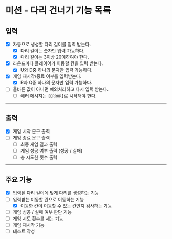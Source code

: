 # 미션 - 다리 건너기 기능 목록

## 입력
- [x] 자동으로 생성할 다리 길이를 입력 받는다.
  - [x] 다리 길이는 숫자만 입력 가능하다.
  - [x] 다리 길이는 3이상 20이하여야 한다.
- [x] 라운드마다 플레이어가 이동할 칸을 입력 받는다.
  - [x] U와 D중 하나의 문자만 입력 가능하다. 
- [x] 게임 재시작/종료 여부를 입력받는다.
  - [x] R과 Q중 하나의 문자만 입력 가능하다.
- [ ] 올바른 값이 아니면 예외처리하고 다시 입력 받는다.
  - [ ] 에러 메시지는 `[ERROR]`로 시작해야 한다.

---

## 출력
- [x] 게임 시작 문구 출력
- [ ] 게임 종료 문구 출력
  - [ ] 최종 게임 결과 출력
  - [ ] 게임 성공 여부 출력 (성공 / 실패)
  - [ ] 총 시도한 횟수 출력

---

## 주요 기능
- [x] 입력된 다리 길이에 맞게 다리를 생성하는 기능
- [ ] 입력받는 이동할 칸으로 이동하는 기능
  - [x] 이동한 칸이 이동할 수 있는 칸인지 검사하는 기능
- [ ] 게임 성공 / 실패 여부 판단 기능
- [ ] 게임 시도 횟수를 세는 기능
- [ ] 게임 재시작 기능
- [ ] 테스트 작성
